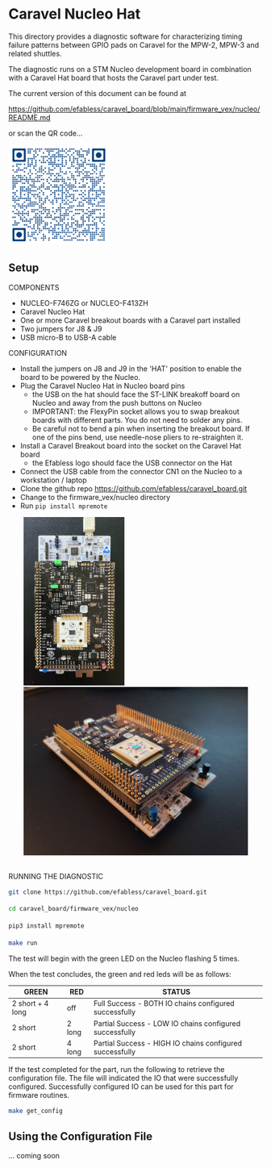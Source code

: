 # Caravel Nucleo Hat

This directory provides a diagnostic software for characterizing timing failure patterns between GPIO pads on Caravel 
for the MPW-2, MPW-3 and related shuttles.

The diagnostic runs on a STM Nucleo development board in combination with a Caravel Hat board that hosts the Caravel 
part under test.

The current version of this document can be found at

https://github.com/efabless/caravel_board/blob/main/firmware_vex/nucleo/README.md

or scan the QR code...

<img src="docs/qr-code.png" alt="qr-code" style="width:200px;"/>

## Setup

COMPONENTS
- NUCLEO-F746ZG or NUCLEO-F413ZH
- Caravel Nucleo Hat
- One or more Caravel breakout boards with a Caravel part installed
- Two jumpers for J8 & J9
- USB micro-B to USB-A cable

CONFIGURATION
- Install the jumpers on J8 and J9 in the 'HAT' position to enable the board to be powered by the Nucleo.
- Plug the Caravel Nucleo Hat in Nucleo board pins 
  - the USB on the hat should face the ST-LINK breakoff board on Nucleo and away from the push buttons on Nucleo
  - IMPORTANT: the FlexyPin socket allows you to swap breakout boards with different parts.  You do not need to solder any pins.
  - Be careful not to bend a pin when inserting the breakout board.  If one of the pins bend, use needle-nose pliers to re-straighten it.
- Install a Caravel Breakout board into the socket on the Caravel Hat board
  - the Efabless logo should face the USB connector on the Hat
- Connect the USB cable from the connector CN1 on the Nucleo to a workstation / laptop
- Clone the github repo https://github.com/efabless/caravel_board.git
- Change to the firmware_vex/nucleo directory
- Run `pip install mpremote`


<div align="left" style="margin-left: 30px; margin-bottom: 30px;"><img src="docs/caravel+nucleo_2.jpg" alt="alt text" width="200"/>
<img src="docs/caravel+nucleo.jpg" alt="alt text" width="445"/></div>


RUNNING THE DIAGNOSTIC

```bash
git clone https://github.com/efabless/caravel_board.git

cd caravel_board/firmware_vex/nucleo

pip3 install mpremote

make run
```

The test will begin with the green LED on the Nucleo flashing 5 times.  

When the test concludes, the green and red leds will be as follows:

| GREEN            | RED    | STATUS                                                   |
|------------------|--------|----------------------------------------------------------|
| 2 short + 4 long | off    | Full Success    - BOTH IO chains configured successfully |
| 2 short          | 2 long | Partial Success - LOW IO chains configured successfully  |
| 2 short          | 4 long | Partial Success - HIGH IO chains configured successfully |

If the test completed for the part, run the following to retrieve the configuration file.  The file will indicated the 
IO that were successfully configured.  Successfully configured IO can be used for this part for firmware routines.

```bash
make get_config
```

## Using the Configuration File

... coming soon
